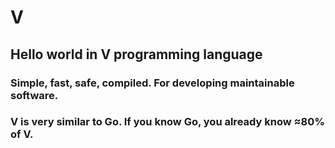 # V
## Hello world in V programming language

### Simple, fast, safe, compiled. For developing maintainable software.
### V is very similar to Go. If you know Go, you already know ≈80% of V.